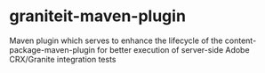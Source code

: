 graniteit-maven-plugin
======================

Maven plugin which serves to enhance the lifecycle of the content-package-maven-plugin for better execution of server-side Adobe CRX/Granite integration tests
